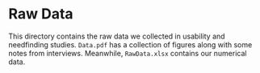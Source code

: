 # Raw Data
This directory contains the raw data we collected in usability and needfinding studies. `Data.pdf` has a collection of figures along with some notes from interviews. Meanwhile, `RawData.xlsx` contains our numerical data.
